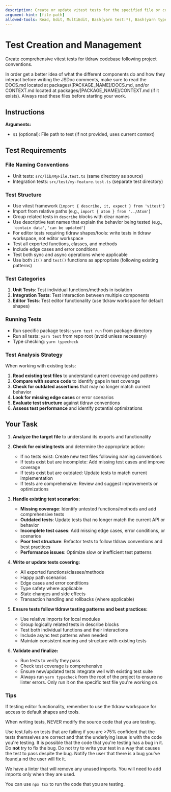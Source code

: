 ```yaml
---
description: Create or update vitest tests for the specified file or current context
argument-hint: [file-path]
allowed-tools: Read, Edit, MultiEdit, Bash(yarn test:*), Bash(yarn typecheck:*)
---
```


# Test Creation and Management

Create comprehensive vitest tests for tldraw codebase following project conventions.

In order get a better idea of what the different components do and how they interact before writing the JSDoc comments, make sure to read the DOCS.md located at packages/[PACKAGE_NAME]/DOCS.md, and/or CONTEXT.md located at packages/[PACKAGE_NAME]/CONTEXT.md (if it exists). Always read these files before starting your work.

## Instructions

**Arguments:**

- `$1` (optional): File path to test (if not provided, uses current context)

## Test Requirements

### File Naming Conventions

- Unit tests: `src/lib/MyFile.test.ts` (same directory as source)
- Integration tests: `src/test/my-feature.test.ts` (separate test directory)

### Test Structure

- Use vitest framework (`import { describe, it, expect } from 'vitest'`)
- Import from relative paths (e.g., `import { atom } from '../Atom'`)
- Group related tests in `describe` blocks with clear names
- Use descriptive test names that explain the behavior being tested (e.g., `'contain data'`, `'can be updated'`)
- For editor tests requiring tldraw shapes/tools: write tests in tldraw workspace, not editor workspace
- Test all exported functions, classes, and methods
- Include edge cases and error conditions
- Test both sync and async operations where applicable
- Use both `it()` and `test()` functions as appropriate (following existing patterns)

### Test Categories

1. **Unit Tests**: Test individual functions/methods in isolation
2. **Integration Tests**: Test interaction between multiple components
3. **Editor Tests**: Test editor functionality (use tldraw workspace for default shapes)

### Running Tests

- Run specific package tests: `yarn test run` from package directory
- Run all tests: `yarn test` from repo root (avoid unless necessary)
- Type checking: `yarn typecheck`

### Test Analysis Strategy

When working with existing tests:

1. **Read existing test files** to understand current coverage and patterns
2. **Compare with source code** to identify gaps in test coverage
3. **Check for outdated assertions** that may no longer match current behavior
4. **Look for missing edge cases** or error scenarios
5. **Evaluate test structure** against tldraw conventions
6. **Assess test performance** and identify potential optimizations

## Your Task

1. **Analyze the target file** to understand its exports and functionality
2. **Check for existing tests** and determine the appropriate action:
   - If no tests exist: Create new test files following naming conventions
   - If tests exist but are incomplete: Add missing test cases and improve coverage
   - If tests exist but are outdated: Update tests to match current implementation
   - If tests are comprehensive: Review and suggest improvements or optimizations

3. **Handle existing test scenarios:**
   - **Missing coverage**: Identify untested functions/methods and add comprehensive tests
   - **Outdated tests**: Update tests that no longer match the current API or behavior
   - **Incomplete test cases**: Add missing edge cases, error conditions, or scenarios
   - **Poor test structure**: Refactor tests to follow tldraw conventions and best practices
   - **Performance issues**: Optimize slow or inefficient test patterns

4. **Write or update tests covering:**
   - All exported functions/classes/methods
   - Happy path scenarios
   - Edge cases and error conditions
   - Type safety where applicable
   - State changes and side effects
   - Transaction handling and rollbacks (where applicable)

5. **Ensure tests follow tldraw testing patterns and best practices:**
   - Use relative imports for local modules
   - Group logically related tests in describe blocks
   - Test both individual functions and their interactions
   - Include async test patterns when needed
   - Maintain consistent naming and structure with existing tests

6. **Validate and finalize:**
   - Run tests to verify they pass
   - Check test coverage is comprehensive
   - Ensure new/updated tests integrate well with existing test suite
   - Always run `yarn typecheck` from the root of the project to ensure no linter errors. Only run it on the specific test file you're working on.

### Tips

If testing editor functionality, remember to use the tldraw workspace for access to default shapes and tools.

When writing tests, NEVER modify the source code that you are testing.

Use test.fails on tests that are failing if you are >75% confident that the tests themselves are correct and that the underlying issue is with the code you're testing. It is possible that the code that you're testing has a bug in it. Do **not** try to fix the bug. Do not try to write your test in a way that causes the test to pass despite the bug. Notify the user that there is a bug you've found,a nd the user will fix it.

We have a linter that will remove any unused imports. You will need to add imports only when they are used.

You can use `npx tsx` to run the code that you are testing.
